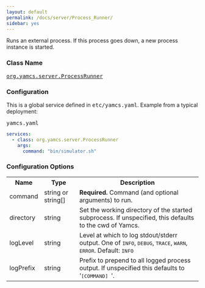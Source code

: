 ```yaml
---
layout: default
permalink: /docs/server/Process_Runner/
sidebar: yes
---
```


Runs an external process. If this process goes down, a new process instance is started.

### Class Name
[<tt>org.yamcs.server.ProcessRunner</tt>](https://javadoc.io/page/org.yamcs/yamcs-server/latest/org/yamcs/server/ProcessRunner.html)

### Configuration

This is a global service defined in <tt>etc/yamcs.yaml</tt>. Example from a typical deployment:

<pre class="r header">yamcs.yaml</pre>
```yaml
services:
  - class: org.yamcs.server.ProcessRunner
    args:
      command: "bin/simulator.sh"
```

### Configuration Options

<table class="inline">
  <tr>
    <th>Name</th>
    <th>Type</th>
    <th>Description</th>
  </tr>
  <tr>
    <td class="code">command</td>
    <td class="code">string or string[]</td>
    <td><strong>Required. </strong> Command (and optional arguments) to run.</td>
  </tr>
  <tr>
    <td class="code">directory</td>
    <td class="code">string</td>
    <td>Set the working directory of the started subprocess. If unspecified, this defaults to the cwd of Yamcs.</td>
  </tr>
  <tr>
    <td class="code">logLevel</td>
    <td class="code">string</td>
    <td>Level at which to log stdout/stderr output. One of <tt>INFO</tt>, <tt>DEBUG</tt>, <tt>TRACE</tt>, <tt>WARN</tt>, <tt>ERROR</tt>. Default: <tt>INFO</tt></td>
  </tr>
  <tr>
    <td class="code">logPrefix</td>
    <td class="code">string</td>
    <td>Prefix to prepend to all logged process output. If unspecified this defaults to '<tt>[COMMAND] </tt>'.</td>
  </tr>
</table>
